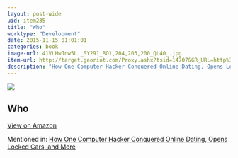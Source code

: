 ```yaml
---
layout: post-wide
uid: item235
title: "Who"
worktype: "Development"
date: 2015-11-15 01:01:01
categories: book
image-url: 41VLHwJnw5L._SY291_BO1,204,203,200_QL40_.jpg
item-url: http://target.georiot.com/Proxy.ashx?tsid=14707&GR_URL=http%3A%2F%2Fwww.amazon.com%2FWho-Geoff-Smart%2Fdp%2F0345504194%2F
description: "How One Computer Hacker Conquered Online Dating, Opens Locked Cars, and More"
---
```

<a href="http://target.georiot.com/Proxy.ashx?tsid=14707&GR_URL=http%3A%2F%2Fwww.amazon.com%2FWho-Geoff-Smart%2Fdp%2F0345504194%2F" target="blank"><img src="../../../../img/thumbs/41VLHwJnw5L._SY291_BO1,204,203,200_QL40_.jpg" class="prod-img"></a>
<h2>Who</h2>
<p><a class="btn btn-primary" href="http://target.georiot.com/Proxy.ashx?tsid=14707&GR_URL=http%3A%2F%2Fwww.amazon.com%2FWho-Geoff-Smart%2Fdp%2F0345504194%2F" target="blank">View on Amazon</a><p>
<p>Mentioned in: <a href="http://fourhourworkweek.com/2015/05/02/samy-kamkar/" target="blank">How One Computer Hacker Conquered Online Dating, Opens Locked Cars, and More</a></p>
